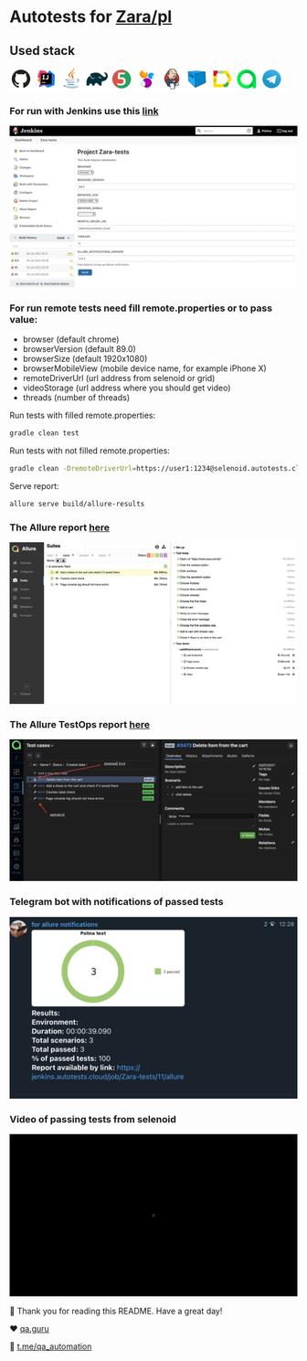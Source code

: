 # Autotests for [Zara/pl](https://www.zara.com/pl/)

## Used stack

 <img src="images/GitHub.svg" width="40" height="40">  <img src="images/IDEA.svg" width="40" height="40">
 <img src="images/JAVA.svg" width="40" height="40">  <img src="images/Gradle.svg" width="40" height="40">
 <img src="images/Junit5.svg" width="40" height="40">  <img src="images/Selenide.svg" width="40" height="40"> 
 <img src="images/Jenkins.svg" width="40" height="40">  <img src="images/Selenoid.svg" width="40" height="40">
 <img src="images/Allure Report.svg" width="40" height="40"> <img src="images/Allure TestOps.svg" width="40" height="40"> 
 <img src="images/Telegram.svg" width="40" height="40">

### For run with Jenkins use this [link](https://jenkins.autotests.cloud/job/Zara-tests/)

<img src="images/JenkinsBuild.png">

### For run remote tests need fill remote.properties or to pass value:

* browser (default chrome)
* browserVersion (default 89.0)
* browserSize (default 1920x1080)
* browserMobileView (mobile device name, for example iPhone X)
* remoteDriverUrl (url address from selenoid or grid)
* videoStorage (url address where you should get video)
* threads (number of threads)

Run tests with filled remote.properties:

```bash
gradle clean test
```

Run tests with not filled remote.properties:

```bash
gradle clean -DremoteDriverUrl=https://user1:1234@selenoid.autotests.cloud/wd/hub/ -DvideoStorage=https://selenoid.autotests.cloud/video/ -Dthreads=1 test
```

Serve report:

```bash
allure serve build/allure-results
```

### The Allure report [here](https://jenkins.autotests.cloud/job/Zara-tests/11/allure/#suites/29bfb06a8c676147f4953b815c0584af/4da31383401b59e1/)

<img src="images/AllureReport.png">

### The Allure TestOps report [here](https://allure.autotests.cloud/launch/4708)

<img src="images/allureTestOpsTestCases.png">

### Telegram bot with notifications of passed tests

<img src="images/TelegramBot.png">

### Video of passing tests from selenoid

<img src="images/selenoid video.gif">

:yellow_heart: Thank you for reading this README. Have a great day!

:heart: <a target="_blank" href="https://qa.guru">qa.guru</a><br/>

:blue_heart: <a target="_blank" href="https://t.me/qa_automation">t.me/qa_automation</a>


